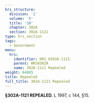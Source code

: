 ```yaml
---
hrs_structure:
  division: '1'
  volume: '5'
  title: '18'
  chapter: 302A
  section: 302A-1121
type: hrs_section
tags:
  - Government
menu:
  hrs:
    identifier: HRS_0302A-1121
    parent: HRS0302A
    name: 302A-1121 Repealed
weight: 64885
title: Repealed
full_title: 302A-1121 Repealed
---
```

**§302A-1121 REPEALED.** L 1997, c 144, §15.